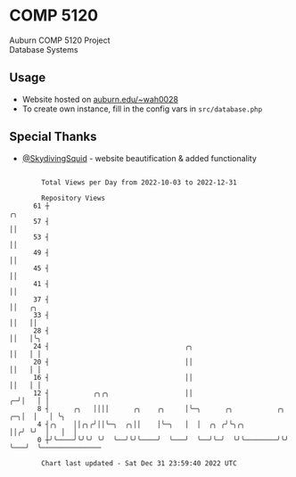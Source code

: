 # COMP 5120
Auburn COMP 5120 Project  
Database Systems

## Usage
- Website hosted on [auburn.edu/~wah0028](https://webhome.auburn.edu/~wah0028/)
- To create own instance, fill in the config vars in `src/database.php`

## Special Thanks
- [@SkydivingSquid](https://github.com/SkydivingSquid) - website beautification & added functionality

```

        Total Views per Day from 2022-10-03 to 2022-12-31

        Repository Views
      61 ┼                                                                 ╭╮
      57 ┤                                                                 ││
      53 ┤                                                                 ││
      49 ┤                                                                 ││
      45 ┤                                                                 ││
      41 ┤                                                                 ││
      37 ┤                                                                 ││   ╭╮
      33 ┤                                                                 ││   ││
      28 ┤                                                                 ││   │╰╮
      24 ┤                                  ╭╮                             ││   │ │
      20 ┤                                  ││                             ││   │ │
      16 ┤                                  ││                             ││   │ │
      12 ┤           ╭╮╭╮                   ││                           ╭─╯│   │ │
       8 ┤      ╭╮   ││││      ╭╮    ╭╮     │╰─╮      ╭╮           ╭╮ ╭─╮│  │   │ ╰╮
       4 ┤╭╮    ││╭╮╭╯││╰─╮  ╭╮││    │╰─╮   │  │  ╭╮ ╭╯╰╮╭╮        ││╭╯ ╰╯  │   │  │
       0 ┼╯╰────╯╰╯╰╯ ╰╯  ╰──╯╰╯╰────╯  ╰───╯  ╰──╯╰─╯  ╰╯╰────────╯╰╯      ╰───╯  ╰───────────────

        Chart last updated - Sat Dec 31 23:59:40 2022 UTC
        
```
